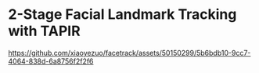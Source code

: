 # 2-Stage Facial Landmark Tracking with TAPIR 




https://github.com/xiaoyezuo/facetrack/assets/50150299/5b6bdb10-9cc7-4064-838d-6a8756f2f2f6


